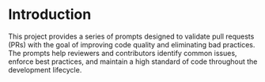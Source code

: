 # Introduction 
This project provides a series of prompts designed to validate pull requests (PRs) with the goal of improving code quality and eliminating bad practices. The prompts help reviewers and contributors identify common issues, enforce best practices, and maintain a high standard of code throughout the development lifecycle.
